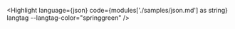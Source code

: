 <script lang="ts">
  import { Highlight } from 'svelte-rune-highlight';
  import json from 'svelte-rune-highlight/languages/json';
  const modules = import.meta.glob('./samples/*.md', { query: '?raw', import: 'default', eager: true });
</script>

<Highlight language={json} code={modules['./samples/json.md'] as string} langtag --langtag-color="springgreen" />